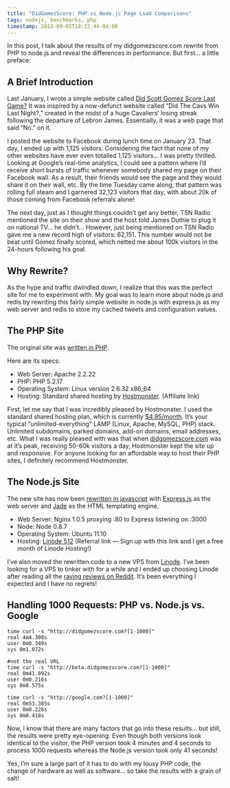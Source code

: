 ```yaml
---
title: "DidGomezScore: PHP vs Node.js Page Load Comparisons"
tags: nodejs, benchmarks, php
timestamp: 2012-09-05T18:22:44-04:00
---
```


In this post, I talk about the results of my didgomezscore.com rewrite from PHP
to node.js and reveal the differences in performance. But first… a little
preface:

## A Brief Introduction

Last January, I wrote a simple website called [Did Scott Gomez Score Last Game?][d]
It was inspired by a now-defunct website called “Did The Cavs Win Last Night?,”
created in the midst of a huge Cavaliers’ losing streak following the departure
of Lebron James. Essentially, it was a web page that said “No.” on it.

I posted the website to Facebook during lunch time on January 23. That day, I
ended up with 1,125 visitors. Considering the fact that none of my other
websites have ever even totalled 1,125 visitors… I was pretty thrilled. Looking
at Google’s real-time analytics, I could see a pattern where I’d receive short
bursts of traffic whenever somebody shared my page on their Facebook wall. As a
result, their friends would see the page and they would share it on their wall,
etc. By the time Tuesday came along, that pattern was rolling full steam and I
garnered 32,123 visitors that day, with about 20k of those coming from Facebook
referrals alone!

The next day, just as I thought things couldn’t get any better, TSN Radio
mentioned the site on their show and the host told James Duthie to plug it on
national TV… he didn’t… However, just being mentioned on TSN Radio gave me a new
record high of visitors: 62,151. This number would not be beat until Gomez
finally scored, which netted me about 100k visitors in the 24-hours following
his goal.

[d]: http://didgomezscore.com

## Why Rewrite?

As the hype and traffic dwindled down, I realize that this was the perfect site
for me to experiment with. My goal was to learn more about node.js and redis by
rewriting this fairly simple website in node.js with express.js as my web server
and redis to store my cached tweets and configuration values.

## The PHP Site

The original site was [written in PHP][d-php].

Here are its specs:

- Web Server: Apache 2.2.22
- PHP: PHP 5.2.17
- Operating System: Linux version 2.6.32 x86_64
- Hosting: Standard shared hosting by [Hostmonster][h]. (Affiliate link)

First, let me say that I was incredibly pleased by Hostmonster. I used the
standard shared hosting plan, which is currently [$4.95/month][h]. It’s your
typical “unlimited-everything” LAMP (Linux, Apache, MySQL, PHP) stack. Unlimited
subdomains, parked domains, add-on domains, email addresses, etc. What I was
really pleased with was that when [didgomezscore.com][d] was at it’s peak,
receiving 50-60k visitors a day, Hostmonster kept the site up and responsive.
For anyone looking for an affordable way to host their PHP sites, I definitely
recommend Hostmonster.

[d-php]: https://github.com/eoled/didgomezscore-php
[h]: http://www.hostmonster.com/track/amoschan
[d]: http://didgomezscore.com

## The Node.js Site

The new site has now been [rewritten in javascript][d-js] with [Express.js][e]
as the web server and [Jade][j] as the HTML templating engine.

- Web Server: Nginx 1.0.5 proxying :80 to Express listening on :3000
- Node: Node 0.8.7
- Operating System: Ubuntu 11.10
- Hosting: [Linode 512][l] (Referral link — Sign up with this link and I get a
  free month of Linode Hosting!)

I’ve also moved the rewritten code to a new VPS from [Linode][l]. I’ve been
looking for a VPS to tinker with for a while and I ended up choosing Linode
after reading all the [raving reviews on Reddit][r]. It’s been everything I
expected and I have no regrets!

[d-js]: https://github.com/eoled/didgomezscore
[e]: http://expressjs.com
[j]: http://jade-lang.com
[l]: http://www.linode.com/?r=125ee158ade7f76e1ebe04c2a9bccabb9eff0233
[r]: http://www.reddit.com/r/programming/comments/8hhzs/vps_comparison_between_slicehost_and_prgmr_is_a_8

## Handling 1000 Requests: PHP vs. Node.js vs. Google

    time curl -s "http://didgomezscore.com?[1-1000]"
    real 4m4.308s
    user 0m0.349s
    sys 0m1.072s

    #not the real URL
    time curl -s "http://beta.didgomezscore.com?[1-1000]"
    real 0m41.092s
    user 0m0.216s
    sys 0m0.575s

    time curl -s "http://google.com?[1-1000]"
    real 0m53.385s
    user 0m0.226s
    sys 0m0.418s

Now, I know that there are many factors that go into these results… but still,
the results were pretty eye-opening. Even though both versions look identical
to the visitor, the PHP version took 4 minutes and 4 seconds to process 1000
requests whereas the Node.js version took only 41 seconds!

Yes, I’m sure a large part of it has to do with my lousy PHP code, the change
of hardware as well as software… so take the results with a grain of salt!
